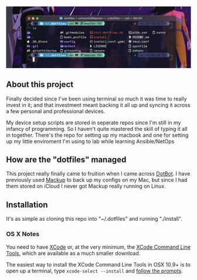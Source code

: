 <p align="center"><img src="./preview.png"></p>

## About this project

Finally decided since I've been using terminal so much it was time to really invest in it; and that investment meant backing it all up and syncing it across a few personal and professional devices.

My device setup scripts are stored in seperate repos since I'm still in my infancy of programming. So I haven't quite mastered the skill of typing it all in together. There's the repo for setting up my macbook and one for setting up my little enviroment I'm using to lab while learning Ansible/NetOps

## How are the "dotfiles" managed

This project really finally came to fruition when I came across [DotBot](https://github.com/anishathalye/dotbot). I have previously used [Mackup](https://github.com/lra/mackup) to back up my configs on my Mac, but since I had them stored on iCloud I never got Mackup really running on Linux.

## Installation

It's as simple as cloning this repo into "~/.dotfiles" and running "./install".

### OS X Notes

You need to have [XCode](https://developer.apple.com/downloads/index.action?=xcode) or, at the very minimum, the [XCode Command Line Tools](https://developer.apple.com/downloads/index.action?=command%20line%20tools), which are available as a much smaller download.

The easiest way to install the XCode Command Line Tools in OSX 10.9+ is to open up a terminal, type `xcode-select --install` and [follow the prompts](http://osxdaily.com/2014/02/12/install-command-line-tools-mac-os-x/).


